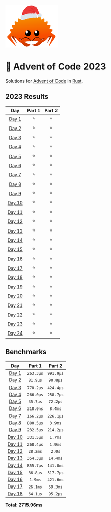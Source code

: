 <img src="./.assets/christmas_ferris.png" width="164">

# 🎄 Advent of Code 2023

Solutions for [Advent of Code](https://adventofcode.com/) in [Rust](https://www.rust-lang.org/).

<!--- advent_readme_stars table --->
## 2023 Results

| Day | Part 1 | Part 2 |
| :---: | :---: | :---: |
| [Day 1](https://adventofcode.com/2023/day/1) | ⭐ | ⭐ |
| [Day 2](https://adventofcode.com/2023/day/2) | ⭐ | ⭐ |
| [Day 3](https://adventofcode.com/2023/day/3) | ⭐ | ⭐ |
| [Day 4](https://adventofcode.com/2023/day/4) | ⭐ | ⭐ |
| [Day 5](https://adventofcode.com/2023/day/5) | ⭐ | ⭐ |
| [Day 6](https://adventofcode.com/2023/day/6) | ⭐ | ⭐ |
| [Day 7](https://adventofcode.com/2023/day/7) | ⭐ | ⭐ |
| [Day 8](https://adventofcode.com/2023/day/8) | ⭐ | ⭐ |
| [Day 9](https://adventofcode.com/2023/day/9) | ⭐ | ⭐ |
| [Day 10](https://adventofcode.com/2023/day/10) | ⭐ | ⭐ |
| [Day 11](https://adventofcode.com/2023/day/11) | ⭐ | ⭐ |
| [Day 12](https://adventofcode.com/2023/day/12) | ⭐ | ⭐ |
| [Day 13](https://adventofcode.com/2023/day/13) | ⭐ | ⭐ |
| [Day 14](https://adventofcode.com/2023/day/14) | ⭐ | ⭐ |
| [Day 15](https://adventofcode.com/2023/day/15) | ⭐ | ⭐ |
| [Day 16](https://adventofcode.com/2023/day/16) | ⭐ | ⭐ |
| [Day 17](https://adventofcode.com/2023/day/17) | ⭐ | ⭐ |
| [Day 18](https://adventofcode.com/2023/day/18) | ⭐ | ⭐ |
| [Day 19](https://adventofcode.com/2023/day/19) | ⭐ | ⭐ |
| [Day 20](https://adventofcode.com/2023/day/20) | ⭐ | ⭐ |
| [Day 21](https://adventofcode.com/2023/day/21) | ⭐ | ⭐ |
| [Day 22](https://adventofcode.com/2023/day/22) | ⭐ | ⭐ |
| [Day 23](https://adventofcode.com/2023/day/23) | ⭐ | ⭐ |
| [Day 24](https://adventofcode.com/2023/day/24) | ⭐ | ⭐ |
<!--- advent_readme_stars table --->

<!--- benchmarking table --->
## Benchmarks

| Day | Part 1 | Part 2 |
| :---: | :---: | :---:  |
| [Day 1](./src/bin/01.rs) | `263.3µs` | `991.9µs` |
| [Day 2](./src/bin/02.rs) | `81.9µs` | `90.8µs` |
| [Day 3](./src/bin/03.rs) | `778.2µs` | `424.4µs` |
| [Day 4](./src/bin/04.rs) | `266.0µs` | `258.7µs` |
| [Day 5](./src/bin/05.rs) | `35.7µs` | `72.2µs` |
| [Day 6](./src/bin/06.rs) | `318.0ns` | `8.4ms` |
| [Day 7](./src/bin/07.rs) | `166.2µs` | `226.1µs` |
| [Day 8](./src/bin/08.rs) | `880.5µs` | `3.9ms` |
| [Day 9](./src/bin/09.rs) | `232.5µs` | `214.2µs` |
| [Day 10](./src/bin/10.rs) | `331.5µs` | `1.7ms` |
| [Day 11](./src/bin/11.rs) | `268.4µs` | `1.9ms` |
| [Day 12](./src/bin/12.rs) | `28.2ms` | `2.0s` |
| [Day 13](./src/bin/13.rs) | `354.3µs` | `14.4ms` |
| [Day 14](./src/bin/14.rs) | `855.7µs` | `141.0ms` |
| [Day 15](./src/bin/15.rs) | `86.8µs` | `517.7µs` |
| [Day 16](./src/bin/16.rs) | `1.9ms` | `421.6ms` |
| [Day 17](./src/bin/17.rs) | `26.1ms` | `59.3ms` |
| [Day 18](./src/bin/18.rs) | `64.1µs` | `95.2µs` |

**Total: 2715.96ms**
<!--- benchmarking table --->
